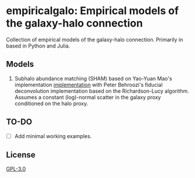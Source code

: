 # empiricalgalo: Empirical models of the galaxy-halo connection

Collection of empirical models of the galaxy-halo connection. Primarily in based in Python and Julia.

## Models
1. Subhalo abundance matching (SHAM) based on Yao-Yuan Mao's implementation [implementation](https://github.com/yymao/abundancematching) with Peter Behroozi's fiducial deconvolution implementation based on the Richardson-Lucy algorithm. Assumes a constant (log)-normal scatter in the galaxy proxy conditioned on the halo proxy.




## TO-DO
- [ ] Add minimal working examples.



## License
[GPL-3.0](https://www.gnu.org/licenses/gpl-3.0.en.html)
